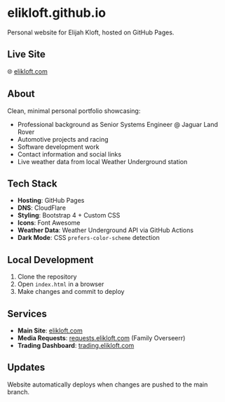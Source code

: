 # elikloft.github.io

Personal website for Elijah Kloft, hosted on GitHub Pages.

## Live Site
🌐 [elikloft.com](https://elikloft.com)

## About
Clean, minimal personal portfolio showcasing:
- Professional background as Senior Systems Engineer @ Jaguar Land Rover
- Automotive projects and racing
- Software development work
- Contact information and social links
- Live weather data from local Weather Underground station

## Tech Stack
- **Hosting**: GitHub Pages
- **DNS**: CloudFlare
- **Styling**: Bootstrap 4 + Custom CSS
- **Icons**: Font Awesome
- **Weather Data**: Weather Underground API via GitHub Actions
- **Dark Mode**: CSS `prefers-color-scheme` detection

## Local Development
1. Clone the repository
2. Open `index.html` in a browser
3. Make changes and commit to deploy

## Services
- **Main Site**: [elikloft.com](https://elikloft.com)
- **Media Requests**: [requests.elikloft.com](https://requests.elikloft.com) (Family Overseerr)
- **Trading Dashboard**: [trading.elikloft.com](https://trading.elikloft.com)

## Updates
Website automatically deploys when changes are pushed to the main branch.